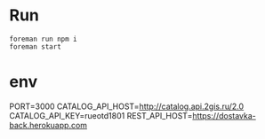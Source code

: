 # Run
```
foreman run npm i
foreman start
```

# env

PORT=3000
CATALOG_API_HOST=http://catalog.api.2gis.ru/2.0
CATALOG_API_KEY=rueotd1801
REST_API_HOST=https://dostavka-back.herokuapp.com
